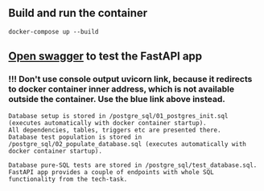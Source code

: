 ## Build and run the container

```shell
docker-compose up --build
```

## [Open swagger](http://localhost:8000/docs) to test the FastAPI app 
### !!! Don't use console output uvicorn link, because it redirects to docker container inner address, which is not available outside the container. Use the blue link above instead.

```
Database setup is stored in /postgre_sql/01_postgres_init.sql (executes automatically with docker container startup).
All dependencies, tables, triggers etc are presented there.
Database test population is stored in /postgre_sql/02_populate_database.sql (executes automatically with docker container startup).
```
```
Database pure-SQL tests are stored in /postgre_sql/test_database.sql.
FastAPI app provides a couple of endpoints with whole SQL functionality from the tech-task. 
```